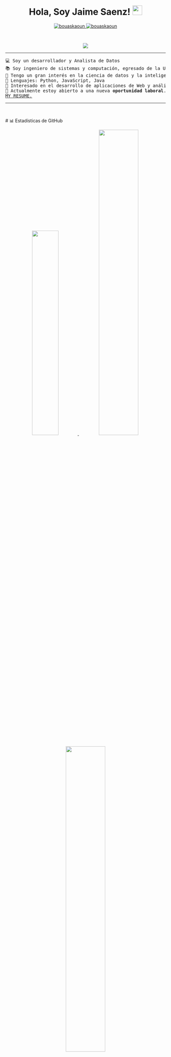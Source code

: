 <h1 align="center">
Hola, Soy Jaime Saenz!
	<a href="https://github.com/JaimeGamm" target="_self">
		<img src="https://media.giphy.com/media/hvRJCLFzcasrR4ia7z/giphy.gif" width="30">
	</a>
</h1>
<p align="center">
	<a href="https://github.com/JaimeGamm">
		<img src="https://komarev.com/ghpvc/?username=bouaskaoun&label=Profile%20views&color=0e75b6&style=flat" alt="bouaskaoun" />
	</a>
	<a href="https://github.com/JaimeGamm">
		<img src="https://img.shields.io/github/followers/bouaskaoun?label=Followers" alt="bouaskaoun" />
	</a>
</p>
<br/>
<p align="center">
	<a href="https://github.com/JaimeGamm">
		<img src="https://readme-typing-svg.herokuapp.com?lines=Computer+Science+Student;Full+Stack+Web+Developer;Freelancer;DS%20|%20AI%20|%20ML%20Enthusiastic;Always%20learning%20new%20things&center=true&width=380&height=45">
	</a>
</p>

<hr>

<pre>
💻 Soy un desarrollador y Analista de Datos
📚 Soy ingeniero de sistemas y computación, egresado de la UPTC.
📝 Tengo un gran interés en la ciencia de datos y la inteligencia artificial.
🌟 Lenguajes: Python, JavaScript, Java
🚩 Interesado en el desarrollo de aplicaciones de Web y análisis de datos
🤔 Actualmente estoy abierto a una nueva <b>oportunidad laboral</b>.
<a href="https://drive.google.com/file/d/1OL-pYjC8jb3u3bbqLswQooZkah4ExeZf/view?usp=sharing" target="_blank">MY RESUME.</a>
</pre>
<hr>

<br/>
<p># 📊 Estadísticas de GitHub</p>
<p align="center">
  <a href="https://github.com/JaimeGamm">
  	<img width="40.5%" src="https://github-readme-stats.vercel.app/api?username=JaimeGamm&theme=tokyonight&hide_border=false&include_all_commits=true&count_private=false" />
    	<img width="49.5%" src="https://github-readme-streak-stats.herokuapp.com/?user=JaimeGamm&theme=tokyonight&hide_border=false" />
	<img width="49.5%" src="https://github-readme-stats.vercel.app/api/top-langs/?username=JaimeGamm&theme=tokyonight&hide_border=false&include_all_commits=true&count_private=false&layout=compact" />
  </a>
</p>
<br>




## 🌐 Socials:
[![LinkedIn](https://img.shields.io/badge/LinkedIn-%230077B5.svg?logo=linkedin&logoColor=white)](https://linkedin.com/in/Jaime De Jesus Saenz Gamboa) 

# 💻 Tech Stack:
![NodeJS](https://img.shields.io/badge/node.js-6DA55F?style=for-the-badge&logo=node.js&logoColor=white) ![NPM](https://img.shields.io/badge/NPM-%23CB3837.svg?style=for-the-badge&logo=npm&logoColor=white) ![MongoDB](https://img.shields.io/badge/MongoDB-%234ea94b.svg?style=for-the-badge&logo=mongodb&logoColor=white) ![MySQL](https://img.shields.io/badge/mysql-%2300000f.svg?style=for-the-badge&logo=mysql&logoColor=white) ![Express.js](https://img.shields.io/badge/express.js-%23404d59.svg?style=for-the-badge&logo=express&logoColor=%2361DAFB) ![Adobe Lightroom](https://img.shields.io/badge/Adobe%20Lightroom-31A8FF.svg?style=for-the-badge&logo=Adobe%20Lightroom&logoColor=white) ![Adobe Photoshop](https://img.shields.io/badge/adobe%20photoshop-%2331A8FF.svg?style=for-the-badge&logo=adobe%20photoshop&logoColor=white) ![NumPy](https://img.shields.io/badge/numpy-%23013243.svg?style=for-the-badge&logo=numpy&logoColor=white) ![Pandas](https://img.shields.io/badge/pandas-%23150458.svg?style=for-the-badge&logo=pandas&logoColor=white) ![TensorFlow](https://img.shields.io/badge/TensorFlow-%23FF6F00.svg?style=for-the-badge&logo=TensorFlow&logoColor=white) ![Jira](https://img.shields.io/badge/jira-%230A0FFF.svg?style=for-the-badge&logo=jira&logoColor=white) ![Power Bi](https://img.shields.io/badge/power_bi-F2C811?style=for-the-badge&logo=powerbi&logoColor=black) ![Postman](https://img.shields.io/badge/Postman-FF6C37?style=for-the-badge&logo=postman&logoColor=white)


### ✍️ Random Dev Quote
![](https://quotes-github-readme.vercel.app/api?type=vetical&theme=tokyonight)

---
[![](https://visitcount.itsvg.in/api?id=JaimeGamm&icon=0&color=0)](https://visitcount.itsvg.in)

<!-- Proudly created with GPRM ( https://gprm.itsvg.in ) -->
